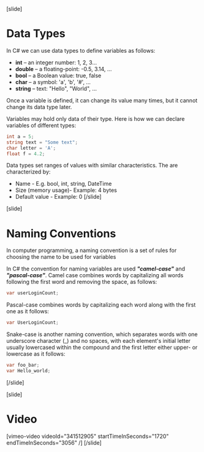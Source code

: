 [slide]
# Data Types
In C# we can use data types to define variables as follows:
  * **int** – an integer number: 1, 2, 3…
  * **double** – a floating-point: -0.5, 3.14, …
  * **bool** – a Boolean value: true, false
  * **char** – a symbol: 'a', 'b', '#', …
  * **string** – text: "Hello", "World", …

Once a variable is defined, it can change its value many times, but 
it cannot change its data type later. 

Variables may hold only data of their type. Here is how we can 
declare variables of different types:
```csharp
int a = 5;
string text = "Some text";
char letter = 'A';
float f = 4.2;
```

Data types set ranges of values with similar characteristics.
The are characterized by:
  * Name - E.g. bool, int, string, DateTime
  * Size (memory usage)- Example: 4 bytes
  * Default value - Example: 0
[/slide]

[slide]
# Naming Conventions
In computer programming, a naming convention is a set of rules for choosing the name to be used for variables

In C# the convention for naming variables are used ***"camel-case"*** and ***"pascal-case"***. 
Camel case combines words by capitalizing all words following the first word and removing the space, as follows:

```csharp
var userLoginCount;
```
Pascal-case combines words by capitalizing each word along with the first one as it follows:

```csharp
var UserLoginCount;
```
Snake-case is another naming convention, which separates words with one underscore
character (_) and no spaces, with each element's initial letter usually lowercased 
within the compound and the first letter either upper- or lowercase as it follows:

```csharp
var foo_bar;
var Hello_world;
```
[/slide]

[slide]
# Video

[vimeo-video videoId="341512905" startTimeInSeconds="1720" endTimeInSeconds="3056" /]
[/slide]